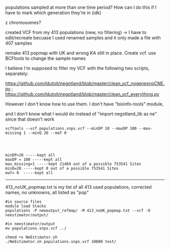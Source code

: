 populations sampled at more than one time period? How can I do this if I have to mark which generation they're in (idk)

z chromosomes?



created VCF from my 413 populations (new, no filtering) -> I have to edit/recreate becuase I used renamed samples and it only made a file with 407 samples

remake 413 popmap with UK and wrong KA still in place. Create vcf. use BCFtools to change the sample names 

I believe I'm supposed to filter my VCF with the following two scripts, separately:

https://github.com/ldutoit/negotland/blob/master/clean_vcf_nogenesnoCNE.py ; https://github.com/ldutoit/negotland/blob/master/clean_vcf_everything.py

However I don't know how to use them. I don't have "bioinfo-tools" module, 

and I don't know what I would do instead of "import negotland_lib as ne" since that doesn't work
```
vcftools --vcf populations.snps.vcf --minDP 10 --maxDP 100 --max-missing 1 --minQ 20 --maf 0




minDP=10 -----kept all
maxDP = 100 -----kept all
max_missing=1 -----kept 21469 out of a possible 753541 Sites
minQ=20 -----kept 0 out of a possible 753541 Sites
maf= 0  -----kept all
```
-----

413_noUK_popmap.txt is my list of all 413 used populations, corrected names, no unknowns, all listed as "pop"
```
#in source files
module load Stacks
populations -P newoutput_refmap/ -M 413_noUK_popmap.txt --vcf -O neestimator/output/

#in neestimator/output
mv populations.snps.vcf ../

chmod +x NeEstimator.sh
./NeEstimator.sh populations.snps.vcf 10000 test/



```
